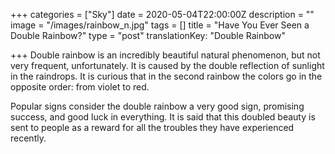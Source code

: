 +++
categories = ["Sky"]
date = 2020-05-04T22:00:00Z
description = ""
image = "/images/rainbow_n.jpg"
tags = []
title = "Have You Ever Seen a Double Rainbow?"
type = "post"
translationKey: "Double Rainbow"

+++
Double rainbow is an incredibly beautiful natural phenomenon, but not very frequent, unfortunately. It is caused by the double reflection of sunlight in the raindrops. It is curious that in the second rainbow the colors go in the opposite order: from violet to red.

Popular signs consider the double rainbow a very good sign, promising success, and good luck in everything. It is said that this doubled beauty is sent to people as a reward for all the troubles they have experienced recently.
